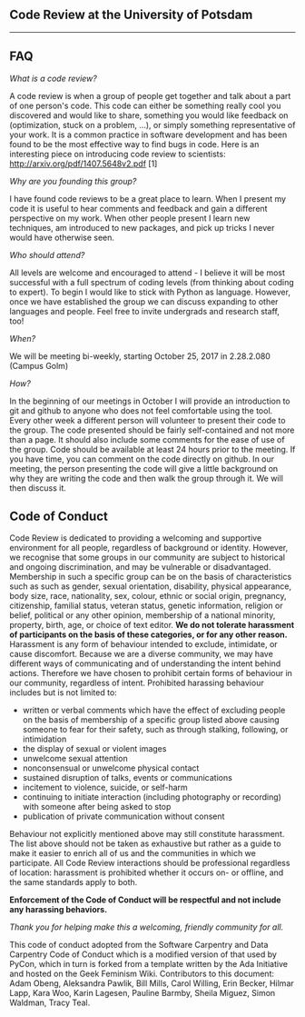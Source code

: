 Code Review at the University of Potsdam
-------------------------------------------
-------------------------------------------

FAQ
----------------------------

_What is a code review?_

A code review is when a group of people get together and talk about a
part of one person's code. This code can either be something really
cool you discovered and would like to share, something you would like
feedback on (optimization, stuck on a problem, …), or simply
something representative of your work. It is a common practice in
software development and has been found to be the most effective way
to find bugs in code. Here is an interesting piece on introducing code
review to scientists: http://arxiv.org/pdf/1407.5648v2.pdf [1]

_Why are you founding this group?_

I have found code reviews to be a great place to learn. When I present
my code it is useful to hear comments and feedback and gain a
different perspective on my work. When other people present I learn
new techniques, am introduced to new packages, and pick up tricks I
never would have otherwise seen.

_Who should attend?_

All levels are welcome and encouraged to attend - I believe it will be
most successful with a full spectrum of coding levels (from thinking
about coding to expert). To begin I would like to stick with Python as
language. However, once we have established the group we can discuss
expanding to other languages and people. Feel free to invite
undergrads and research staff, too!

_When?_

We will be meeting bi-weekly, starting October 25, 2017 in 2.28.2.080 (Campus Golm)

_How?_

In the beginning of our meetings in October I will provide an introduction to git and
github to anyone who does not feel comfortable using the tool. Every
other week a different person will volunteer to present their code to
the group. The code presented should be fairly self-contained and not
more than a page. It should also include some comments for the ease of
use of the group. Code should be available at least 24 hours prior to
the meeting. If you have time, you can comment on the code directly on
github. In our meeting, the person presenting the code will give a
little background on why they are writing the code and then walk the
group through it. We will then discuss it.


Code of Conduct
-----------------

Code Review is dedicated to providing a welcoming and supportive environment for all people, regardless of background or identity. However, we recognise that some groups in our community are subject to historical and ongoing discrimination, and may be vulnerable or disadvantaged. Membership in such a specific group can be on the basis of characteristics such as such as gender, sexual orientation, disability, physical appearance, body size, race, nationality, sex, colour, ethnic or social origin, pregnancy, citizenship, familial status, veteran status, genetic information, religion or belief, political or any other opinion, membership of a national minority, property, birth, age, or choice of text editor. **We do not tolerate harassment of participants on the basis of these categories, or for any other reason.**
Harassment is any form of behaviour intended to exclude, intimidate, or cause discomfort. Because we are a diverse community, we may have different ways of communicating and of understanding the intent behind actions. Therefore we have chosen to prohibit certain forms of behaviour in our community, regardless of intent. Prohibited harassing behaviour includes but is not limited to:

- written or verbal comments which have the effect of excluding people on the basis of membership of a specific group listed above
causing someone to fear for their safety, such as through stalking, following, or intimidation
- the display of sexual or violent images
- unwelcome sexual attention
- nonconsensual or unwelcome physical contact
- sustained disruption of talks, events or communications
- incitement to violence, suicide, or self-harm
- continuing to initiate interaction (including photography or recording) with someone after being asked to stop
- publication of private communication without consent

Behaviour not explicitly mentioned above may still constitute harassment. The list above should not be taken as exhaustive but rather as a guide to make it easier to enrich all of us and the communities in which we participate. All Code Review interactions should be professional regardless of location: harassment is prohibited whether it occurs on- or offline, and the same standards apply to both.

**Enforcement of the Code of Conduct will be respectful and not include any harassing behaviors.**

_Thank you for helping make this a welcoming, friendly community for all._

This code of conduct adopted from the Software Carpentry and Data Carpentry Code of Conduct which is a modified version of that used by PyCon, which in turn is forked from a template written by the Ada Initiative and hosted on the Geek Feminism Wiki. Contributors to this document: Adam Obeng, Aleksandra Pawlik, Bill Mills, Carol Willing, Erin Becker, Hilmar Lapp, Kara Woo, Karin Lagesen, Pauline Barmby, Sheila Miguez, Simon Waldman, Tracy Teal.

